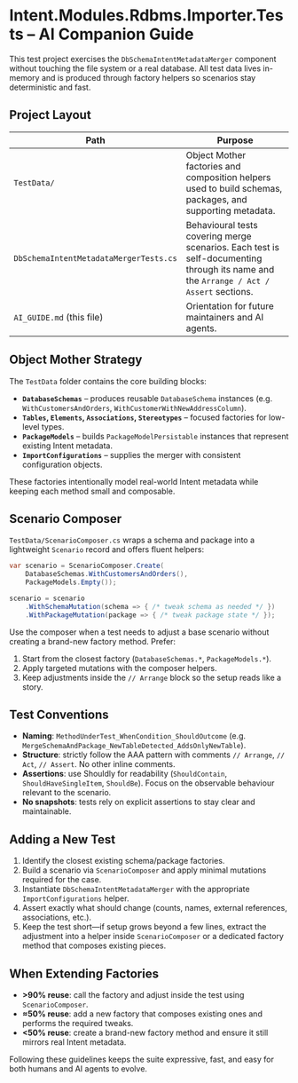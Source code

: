 # Intent.Modules.Rdbms.Importer.Tests – AI Companion Guide

This test project exercises the `DbSchemaIntentMetadataMerger` component without touching the file system or a real database. All test data lives in-memory and is produced through factory helpers so scenarios stay deterministic and fast.

## Project Layout

| Path | Purpose |
| --- | --- |
| `TestData/` | Object Mother factories and composition helpers used to build schemas, packages, and supporting metadata. |
| `DbSchemaIntentMetadataMergerTests.cs` | Behavioural tests covering merge scenarios. Each test is self-documenting through its name and the `Arrange / Act / Assert` sections. |
| `AI_GUIDE.md` (this file) | Orientation for future maintainers and AI agents. |

## Object Mother Strategy

The `TestData` folder contains the core building blocks:

- **`DatabaseSchemas`** – produces reusable `DatabaseSchema` instances (e.g. `WithCustomersAndOrders`, `WithCustomerWithNewAddressColumn`).
- **`Tables`, `Elements`, `Associations`, `Stereotypes`** – focused factories for low-level types.
- **`PackageModels`** – builds `PackageModelPersistable` instances that represent existing Intent metadata.
- **`ImportConfigurations`** – supplies the merger with consistent configuration objects.

These factories intentionally model real-world Intent metadata while keeping each method small and composable.

## Scenario Composer

`TestData/ScenarioComposer.cs` wraps a schema and package into a lightweight `Scenario` record and offers fluent helpers:

```csharp
var scenario = ScenarioComposer.Create(
    DatabaseSchemas.WithCustomersAndOrders(),
    PackageModels.Empty());

scenario = scenario
    .WithSchemaMutation(schema => { /* tweak schema as needed */ })
    .WithPackageMutation(package => { /* tweak package state */ });
```

Use the composer when a test needs to adjust a base scenario without creating a brand-new factory method. Prefer:

1. Start from the closest factory (`DatabaseSchemas.*`, `PackageModels.*`).
2. Apply targeted mutations with the composer helpers.
3. Keep adjustments inside the `// Arrange` block so the setup reads like a story.

## Test Conventions

- **Naming**: `MethodUnderTest_WhenCondition_ShouldOutcome` (e.g. `MergeSchemaAndPackage_NewTableDetected_AddsOnlyNewTable`).
- **Structure**: strictly follow the AAA pattern with comments `// Arrange`, `// Act`, `// Assert`. No other inline comments.
- **Assertions**: use Shouldly for readability (`ShouldContain`, `ShouldHaveSingleItem`, `ShouldBe`). Focus on the observable behaviour relevant to the scenario.
- **No snapshots**: tests rely on explicit assertions to stay clear and maintainable.

## Adding a New Test

1. Identify the closest existing schema/package factories.
2. Build a scenario via `ScenarioComposer` and apply minimal mutations required for the case.
3. Instantiate `DbSchemaIntentMetadataMerger` with the appropriate `ImportConfigurations` helper.
4. Assert exactly what should change (counts, names, external references, associations, etc.).
5. Keep the test short—if setup grows beyond a few lines, extract the adjustment into a helper inside `ScenarioComposer` or a dedicated factory method that composes existing pieces.

## When Extending Factories

- **>90% reuse**: call the factory and adjust inside the test using `ScenarioComposer`.
- **≈50% reuse**: add a new factory that composes existing ones and performs the required tweaks.
- **<50% reuse**: create a brand-new factory method and ensure it still mirrors real Intent metadata.

Following these guidelines keeps the suite expressive, fast, and easy for both humans and AI agents to evolve.
